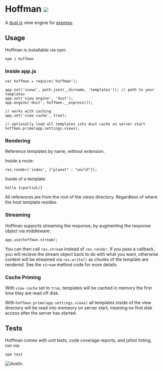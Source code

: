 # Hoffman [![](https://travis-ci.org/diffsky/hoffman.png)](https://travis-ci.org/diffsky/hoffman)

A [dust.js](https://github.com/linkedin/dustjs) view engine for [express](https://github.com/visionmedia/express).

## Usage

Hoffman is installable via npm

    npm i hoffman

### Inside app.js

```
var hoffman = require('hoffman');

app.set('views', path.join(__dirname, 'templates')); // path to your templates
app.set('view engine', 'dust');
app.engine('dust', hoffman.__express());

// works with caching
app.set('view cache', true);

// optionally load all templates into dust cache on server start
hoffman.prime(app.settings.views);
```

### Rendering

Reference templates by name, without extension.

Inside a route:

    res.render('index', {"planet" : "world"});

Inside of a template:

    hello {>partial/}

All references are from the root of the views directory. Regardless of where the host template resides.

### Streaming

Hoffman supports streaming the response, by augmenting the response object via middleware:

    app.use(hoffman.stream);

You can then call `res.stream` instead of `res.render`. If you pass a callback, you will recieve the stream
object back to do with what you want, otherwise content will be streamed via `res.write()` as chunks of the
template are rendered. See the `stream` method code for more details.


### Cache Priming

With `view cache` set to `true`, templates will be cached in memory the first time they are read off disk.

With `hoffman.prime(app.settings.views)` all templates inside of the view directory
will be read into memeory on server start, meaning no first disk access after the server has started.

## Tests

Hoffman comes with unit tests, code coverage reports, and jshint linting, run via:

    npm test

![dustin](https://raw.github.com/wiki/diffsky/hoffman/hoffman.jpg)

